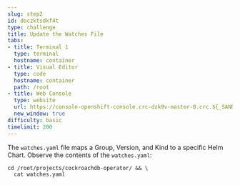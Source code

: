 ```yaml
---
slug: step2
id: doczktsdkf4t
type: challenge
title: Update the Watches File
tabs:
- title: Terminal 1
  type: terminal
  hostname: container
- title: Visual Editor
  type: code
  hostname: container
  path: /root
- title: Web Console
  type: website
  url: https://console-openshift-console.crc-dzk9v-master-0.crc.${_SANDBOX_ID}.instruqt.io
  new_window: true
difficulty: basic
timelimit: 200
---
```

The `watches.yaml` file maps a Group, Version, and Kind to a specific Helm Chart. Observe the contents of the `watches.yaml`:

```
cd /root/projects/cockroachdb-operator/ && \
  cat watches.yaml
```